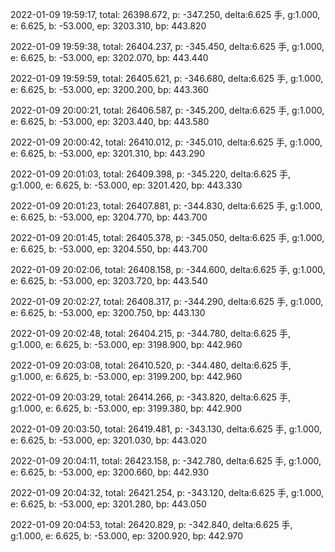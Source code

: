 2022-01-09 19:59:17, total: 26398.672, p: -347.250, delta:6.625 手, g:1.000, e: 6.625, b: -53.000, ep: 3203.310, bp: 443.820

2022-01-09 19:59:38, total: 26404.237, p: -345.450, delta:6.625 手, g:1.000, e: 6.625, b: -53.000, ep: 3202.070, bp: 443.440

2022-01-09 19:59:59, total: 26405.621, p: -346.680, delta:6.625 手, g:1.000, e: 6.625, b: -53.000, ep: 3200.200, bp: 443.360

2022-01-09 20:00:21, total: 26406.587, p: -345.200, delta:6.625 手, g:1.000, e: 6.625, b: -53.000, ep: 3203.440, bp: 443.580

2022-01-09 20:00:42, total: 26410.012, p: -345.010, delta:6.625 手, g:1.000, e: 6.625, b: -53.000, ep: 3201.310, bp: 443.290

2022-01-09 20:01:03, total: 26409.398, p: -345.220, delta:6.625 手, g:1.000, e: 6.625, b: -53.000, ep: 3201.420, bp: 443.330

2022-01-09 20:01:23, total: 26407.881, p: -344.830, delta:6.625 手, g:1.000, e: 6.625, b: -53.000, ep: 3204.770, bp: 443.700

2022-01-09 20:01:45, total: 26405.378, p: -345.050, delta:6.625 手, g:1.000, e: 6.625, b: -53.000, ep: 3204.550, bp: 443.700

2022-01-09 20:02:06, total: 26408.158, p: -344.600, delta:6.625 手, g:1.000, e: 6.625, b: -53.000, ep: 3203.720, bp: 443.540

2022-01-09 20:02:27, total: 26408.317, p: -344.290, delta:6.625 手, g:1.000, e: 6.625, b: -53.000, ep: 3200.750, bp: 443.130

2022-01-09 20:02:48, total: 26404.215, p: -344.780, delta:6.625 手, g:1.000, e: 6.625, b: -53.000, ep: 3198.900, bp: 442.960

2022-01-09 20:03:08, total: 26410.520, p: -344.480, delta:6.625 手, g:1.000, e: 6.625, b: -53.000, ep: 3199.200, bp: 442.960

2022-01-09 20:03:29, total: 26414.266, p: -343.820, delta:6.625 手, g:1.000, e: 6.625, b: -53.000, ep: 3199.380, bp: 442.900

2022-01-09 20:03:50, total: 26419.481, p: -343.130, delta:6.625 手, g:1.000, e: 6.625, b: -53.000, ep: 3201.030, bp: 443.020

2022-01-09 20:04:11, total: 26423.158, p: -342.780, delta:6.625 手, g:1.000, e: 6.625, b: -53.000, ep: 3200.660, bp: 442.930

2022-01-09 20:04:32, total: 26421.254, p: -343.120, delta:6.625 手, g:1.000, e: 6.625, b: -53.000, ep: 3201.280, bp: 443.050

2022-01-09 20:04:53, total: 26420.829, p: -342.840, delta:6.625 手, g:1.000, e: 6.625, b: -53.000, ep: 3200.920, bp: 442.970